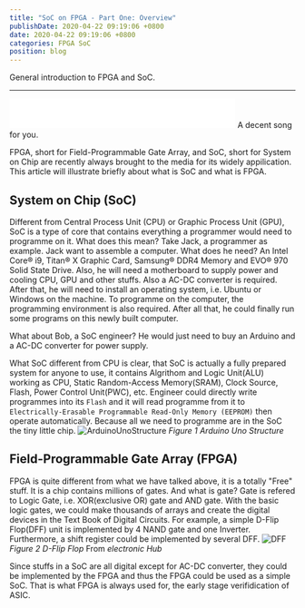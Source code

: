 ```yaml
---
title: "SoC on FPGA - Part One: Overview"
publishDate: 2020-04-22 09:19:06 +0800
date: 2020-04-22 09:19:06 +0800
categories: FPGA SoC
position: blog
---
```


General introduction to FPGA and SoC.

---

<div id="toc"></div>

<iframe frameborder="no" border="0" marginwidth="0" marginheight="0" width="398" height="52" src="//music.163.com/outchain/player?type=2&id=1316412346&auto=1&height=32"></iframe>
A decent song for you.

FPGA, short for Field-Programmable Gate Array, and SoC, short for System on Chip are recently always brought to the media for its widely appilication. This article will illustrate briefly about what is SoC and what is FPGA.

## System on Chip (SoC)

Different from Central Process Unit (CPU) or Graphic Process Unit (GPU), SoC is a type of core that contains everything a programmer would need to programme on it. What does this mean? Take Jack, a programmer as example. Jack want to assemble a computer. What does he need? An Intel Core® i9, Titan® X Graphic Card, Samsung® DDR4 Memory and EVO® 970 Solid State Drive. Also, he will need a motherboard to supply power and cooling CPU, GPU and other stuffs. Also a AC-DC converter is required. After that, he will need to install an operating system, i.e. Ubuntu or Windows on the machine. To programme on the computer, the programming environment is also required. After all that, he could finally run some programs on this newly built computer.

What about Bob, a SoC engineer? He would just need to buy an Arduino and a AC-DC converter for power supply.

What SoC different from CPU is clear, that SoC is actually a fully prepared system for anyone to use, it contains Algrithom and Logic Unit(ALU) working as CPU, Static Random-Access Memory(SRAM), Clock Source, Flash, Power Control Unit(PWC), etc. Engineer could directly write programmes into its `Flash` and it will read programme from it to `Electrically-Erasable Programmable Read-Only Memory (EEPROM)` then operate automatically. Because all we need to programme are in the SoC the tiny little chip.
![ArduinoUnoStructure](https://s1.ax1x.com/2020/04/22/JNnCh4.png)
*Figure 1 Arduino Uno Structure*

## Field-Programmable Gate Array (FPGA)

FPGA is quite different from what we have talked above, it is a totally "Free" stuff. It is a chip contains millions of gates. And what is gate? Gate is refered to Logic Gate, i.e. XOR(exclusive OR) gate and AND gate. With the basic logic gates, we could make thousands of arrays and create the digital devices in the Text Book of Digital Circuits. For example, a simple D-Flip Flop(DFF) unit is implemented by 4 NAND gate and one Inverter. Furthermore, a shift register could be implemented by several DFF.
![DFF](https://www.electronicshub.org/wp-content/uploads/2015/05/4.D-Logic-Diagram.jpg)
*Figure 2 D-Flip Flop* From *electronic Hub*

Since stuffs in a SoC are all digital except for AC-DC converter, they could be implemented by the FPGA and thus the FPGA could be used as a simple SoC. That is what FPGA is always used for, the early stage verifidication of ASIC.
